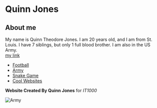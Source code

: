 # Quinn Jones

## About me
My name is Quinn Theodore Jones. I am 20 years old, and I am from St. Louis. I have 7 siblings, but only 1 full blood brother. I am also in the US Army.  
[my link](file:///C:/my_file.pdf)

- [Football](/QuinnJonesMarkDown/football.md)
- [Army](/QuinnJonesMarkDown/army.md)
- [Snake Game](/QuinnJonesMarkDown/snake.md)
- [Cool Websites](/QuinnJonesMarkDown/websites.md)

**Website Created By Quinn Jones** for *IT1000*



![Army](https://www.google.com/imgres?imgurl=https%3A%2F%2Fimages03.military.com%2Fsites%2Fdefault%2Ffiles%2Fstyles%2Ffull%2Fpublic%2F2019-08%2Farmy-reenlistment-kuwait-30.jpg%3Fitok%3DVw8UTk3X&imgrefurl=https%3A%2F%2Fwww.military.com%2Fdaily-news%2F2019%2F08%2F27%2Farmy-rolls-out-new-reenlistment-bonus-worth-81000.html&docid=CvpJ7Y1oaLynwM&tbnid=0XP33O3f8nQ4BM%3A&vet=10ahUKEwiJjv-rsZ_mAhUOEawKHew6DVIQMwh-KAUwBQ..i&w=621&h=414&safe=strict&bih=916&biw=840&q=US%20Army&ved=0ahUKEwiJjv-rsZ_mAhUOEawKHew6DVIQMwh-KAUwBQ&iact=mrc&uact=8)
